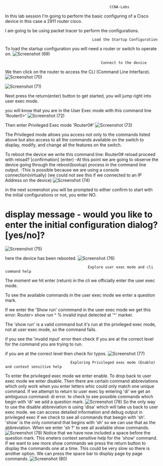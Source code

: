                                                     CCNA-Labs


In this lab session I'm going to perform the basic configuring of a Cisco device in this case a 2911 router cisco.

I am going to be using packet tracer to perform the configurations.


                                            Load the Startup Configuration
To load the startup configuration you will need a router or switch to operate on.
![Screenshot (69)](https://github.com/user-attachments/assets/fbdbc489-c622-4431-9bab-ce9ba7c8557b)

                                                Connect to the device
We then click on the router to access the CLI (Command Line Interface).
![Screenshot (70)](https://github.com/user-attachments/assets/3b09b474-8640-4e0a-aa3e-9d60502ea907)

![Screenshot (71)](https://github.com/user-attachments/assets/0754d8fa-d6d4-476f-854c-2200406fc825)

Next press the return(enter) button to get started, you will jump right into user exec mode.

you will know that you are in the User Exec mode with this command line 'Router0>'
![Screenshot (72)](https://github.com/user-attachments/assets/ec1ab188-37b5-405d-b10c-4a7b215080a9)

Then enter Privileged Exec mode 'Router0#'
![Screenshot (73)](https://github.com/user-attachments/assets/6fd2e03b-8406-4805-9560-bed4fcd68235)

The Privileged mode allows you access not only to the commands listed above but also access to all the commands available on the switch to display, modify, and change all the features on the switch.

To reboot the device we write this command line:
Router0# reload
proceed with reload? [confirmation] (enter)
-At this point we are going to observe the device going through the reboot(bootup) process in the command line output.
-This is possible because we are using a console connection(virtually) (we could not see this if we connected to an IP Address on the device)
![Screenshot (74)](https://github.com/user-attachments/assets/a2264579-a289-4b39-8367-3bd6f8c1d50a)

in the next screenshot you will be prompted to either confirm to start with the initial configurations or not, you enter NO.
# display message - would you like to enter the initial configuration dialog? [yes/no]?
![Screenshot (75)](https://github.com/user-attachments/assets/81247def-6e8b-4f9f-a239-fbf5b9e2c994)

here the device has been rebooted.
![Screenshot (76)](https://github.com/user-attachments/assets/b4715775-d070-493e-a139-9dafe3067181)

                                          Explore user exec mode and cli command help
The moment we hit enter (return) in the cli we officially enter the user exec mode.

To see the available commands in the user exec mode we enter a question mark.

If we enter the 'Show run' commmand in the user exec mode we get this error:
  Router> show run
               ^
  % invalid input detected at '^' marker.

The 'show run' is a valid command but it's run at the privileged exec mode, not at user exec mode, so the command fails.

if you see the 'invalid input' error then check if you are at the correct level for the command you are trying to run.

if you are at the correct level then check for typos.
![Screenshot (77)](https://github.com/user-attachments/assets/fc2e66f6-428c-44bd-999d-73dac1bbdf62)

                                  Exploring Privileged exec mode (Enable) and context sensitive help
To enter the privileged exec mode we enter enable.
To drop back to user exec mode we enter disable.
Then there are certain command abbreviations which only work when you enter letters whic could only match one unique command.
If we attempt to return to user exec by entering 'di' we get an ambiguous command: di error.
to check to see possible commands which begin with 'di' we add a question mark.
![Screenshot (78)](https://github.com/user-attachments/assets/4c53b52a-a0f8-4ead-be4f-1f4dd2bf3736)
So the only way to use the disable abbreviation is using 'disa' which will take us back to user exec mode.
we can access detailed information and debug output in privileged exec if we check to see all commands that beegin with 'sh'.
'show' is the only command that begins with 'sh' so we can use that as the abbreviation.
When we enter 'sh ?' to see all available show commands. 
![Screenshot (79)](https://github.com/user-attachments/assets/4be7ad0c-cb49-491c-9eeb-dd45c6169bb1)
Notice that we have now included a space before the question mark. This eneters context sensitive help for the 'show' command.
If we want to see more show commands we press the return button to display the commands one at a time. This could be very slow so there is another option.
We can press the space bar to display page by page commands.
![Screenshot (80)](https://github.com/user-attachments/assets/f40ffcd8-8dda-424b-ab4c-ff46605576da)

